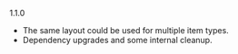 1.1.0

* The same layout could be used for multiple item types.
* Dependency upgrades and some internal cleanup.